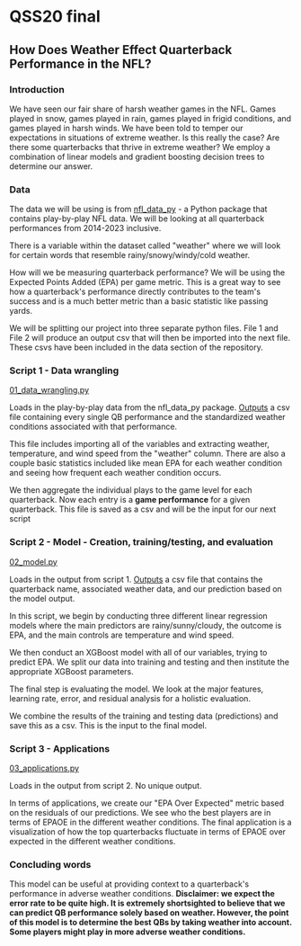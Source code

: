 # QSS20 final
## How Does Weather Effect Quarterback Performance in the NFL?

### Introduction
We have seen our fair share of harsh weather games in the NFL. Games played in snow, games played in rain, games played in frigid conditions, and games played in harsh winds. We have been told to temper our expectations in situations of extreme weather. Is this really the case? Are there some quarterbacks that thrive in extreme weather? We employ a combination of linear models and gradient boosting decision trees to determine our answer. 

### Data
The data we will be using is from [nfl_data_py](https://pypi.org/project/nfl-data-py/) - a Python package that contains play-by-play NFL data. We will be looking at all quarterback performances from 2014-2023 inclusive.

There is a variable within the dataset called "weather" where we will look for certain words that resemble rainy/snowy/windy/cold weather.

How will we be measuring quarterback performance? We will be using the Expected Points Added (EPA) per game metric. This is a great way to see how a quarterback's performance directly contributes to the team's success and is a much better metric than a basic statistic like passing yards.

We will be splitting our project into three separate python files. File 1 and File 2 will produce an output csv that will then be imported into the next file. These csvs have been included in the data section of the repository.

### Script 1 - Data wrangling
[01_data_wrangling.py](https://github.com/Atuav10/QSS20_final/blob/main/code/01_data_wrangling.ipynb)

Loads in the play-by-play data from the nfl_data_py package. [Outputs](https://github.com/Atuav10/QSS20_final/blob/main/data/output01_input02.csv) a csv file containing every single QB performance and the standardized weather conditions associated with that performance. 

This file includes importing all of the variables and extracting weather, temperature, and wind speed from the "weather" column. There are also a couple basic statistics included like mean EPA for each weather condition and seeing how frequent each weather condition occurs.

We then aggregate the individual plays to the game level for each quarterback. Now each entry is a **game performance** for a given quarterback. This file is saved as a csv and will be the input for our next script

### Script 2 - Model - Creation, training/testing, and evaluation
[02_model.py](https://github.com/Atuav10/QSS20_final/blob/main/code/02_model.ipynb)

Loads in the output from script 1. [Outputs](https://github.com/Atuav10/QSS20_final/blob/main/data/output02_input03.csv) a csv file that contains the quarterback name, associated weather data, and our prediction based on the model output.

In this script, we begin by conducting three different linear regression models where the main predictors are rainy/sunny/cloudy, the outcome is EPA, and the main controls are temperature and wind speed. 

We then conduct an XGBoost model with all of our variables, trying to predict EPA. We split our data into training and testing and then institute the appropriate XGBoost parameters.

The final step is evaluating the model. We look at the major features, learning rate, error, and residual analysis for a holistic evaluation.

We combine the results of the training and testing data (predictions) and save this as a csv. This is the input to the final model.

### Script 3 - Applications
[03_applications.py](https://github.com/Atuav10/QSS20_final/blob/main/code/03_applications.ipynb)

Loads in the output from script 2. No unique output.

In terms of applications, we create our "EPA Over Expected" metric based on the residuals of our predictions. We see who the best players are in terms of EPAOE in the different weather conditions. The final application is a visualization of how the top quarterbacks fluctuate in terms of EPAOE over expected in the different weather conditions.

### Concluding words
This model can be useful at providing context to a quarterback's performance in adverse weather conditions. **Disclaimer: we expect the error rate to be quite high. It is extremely shortsighted to believe that we can predict QB performance solely based on weather. However, the point of this model is to determine the best QBs by taking weather into account. Some players might play in more adverse weather conditions.**


